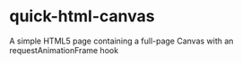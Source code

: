 quick-html-canvas
=================

A simple HTML5 page containing a full-page Canvas with an requestAnimationFrame hook
